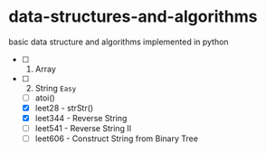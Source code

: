 # data-structures-and-algorithms
basic data structure and algorithms implemented in python 

- [ ] 1. Array
- [ ] 2. String
    `Easy`
    - [ ] atoi()
    - [x] leet28 - strStr()
    - [x] leet344 - Reverse String
    - [ ] leet541 - Reverse String II
    - [ ] leet606 - Construct String from Binary Tree